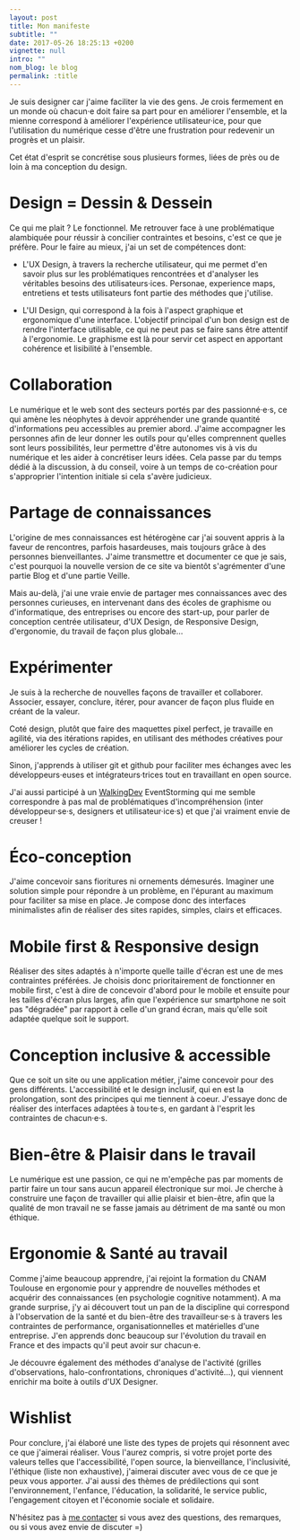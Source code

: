 ```yaml
---
layout: post
title: Mon manifeste
subtitle: ""
date: 2017-05-26 18:25:13 +0200
vignette: null
intro: ""
nom_blog: le blog
permalink: :title
---
```

Je suis designer car j'aime faciliter la vie des gens. Je crois fermement en un monde où chacun·e doit faire sa part pour en améliorer l'ensemble, et la mienne correspond à améliorer l'expérience utilisateur·ice, pour que l'utilisation du numérique cesse d'être une frustration pour redevenir un progrès et un plaisir.

Cet état d'esprit se concrétise sous plusieurs formes, liées de près ou de loin à ma conception du design.

# Design = Dessin & Dessein

Ce qui me plait ? Le fonctionnel. Me retrouver face à une problématique alambiquée pour réussir à concilier contraintes et besoins, c'est ce que je préfère. Pour le faire au mieux, j'ai un set de compétences dont:

- L'UX Design, à travers la recherche utilisateur, qui me permet d'en savoir plus sur les problématiques rencontrées et d'analyser les véritables besoins des utilisateurs·ices. Personae, experience maps, entretiens et tests utilisateurs font partie des méthodes que j'utilise.

- L'UI Design, qui correspond à la fois à l'aspect graphique et ergonomique d'une interface. L'objectif principal d'un bon design est de rendre l'interface utilisable, ce qui ne peut pas se faire sans être attentif à l'ergonomie. Le graphisme est là pour servir cet aspect en apportant cohérence et lisibilité à l'ensemble.

# Collaboration

Le numérique et le web sont des secteurs portés par des passionné·e·s, ce qui amène les néophytes à devoir appréhender une grande quantité d'informations peu accessibles au premier abord. J'aime accompagner les personnes afin de leur donner les outils pour qu'elles comprennent quelles sont leurs possibilités, leur permettre d'être autonomes vis à vis du numérique et les aider à concrétiser leurs idées. Cela passe par du temps dédié à la discussion, à du conseil, voire à un temps de co-création pour s'approprier l'intention initiale si cela s'avère judicieux.

# Partage de connaissances

L'origine de mes connaissances est hétérogène car j'ai souvent appris à la faveur de rencontres, parfois hasardeuses, mais toujours grâce à des personnes bienveillantes. J'aime transmettre et documenter ce que je sais, c'est pourquoi la nouvelle version de ce site va bientôt s'agrémenter d'une partie Blog et d'une partie Veille.

Mais au-delà, j'ai une vraie envie de partager mes connaissances avec des personnes curieuses, en intervenant dans des écoles de graphisme ou d'informatique, des entreprises ou encore des start-up, pour parler de conception centrée utilisateur, d'UX Design, de Responsive Design, d'ergonomie, du travail de façon plus globale…

# Expérimenter

Je suis à la recherche de nouvelles façons de travailler et collaborer. Associer, essayer, conclure, itérer, pour avancer de façon plus fluide en créant de la valeur.

Coté design, plutôt que faire des maquettes pixel perfect, je travaille en agilité, via des itérations rapides, en utilisant des méthodes créatives pour améliorer les cycles de création.

Sinon, j'apprends à utiliser git et github pour faciliter mes échanges avec les développeurs·euses et intégrateurs·trices tout en travaillant en open source.

J'ai aussi participé à un [WalkingDev](http://walkingdev.fr/) EventStorming qui me semble correspondre à pas mal de problématiques d'incompréhension (inter développeur·se·s, designers et utilisateur·ice·s) et que j'ai vraiment envie de creuser !

# Éco-conception

J'aime concevoir sans fioritures ni ornements démesurés. Imaginer une solution simple pour répondre à un problème, en l'épurant au maximum pour faciliter sa mise en place. Je compose donc des interfaces minimalistes afin de réaliser des sites rapides, simples, clairs et efficaces.

# Mobile first & Responsive design

Réaliser des sites adaptés à n'importe quelle taille d'écran est une de mes contraintes préférées. Je choisis donc prioritairement de fonctionner en mobile first, c'est à dire de concevoir d'abord pour le mobile et ensuite pour les tailles d'écran plus larges, afin que l'expérience sur smartphone ne soit pas "dégradée" par rapport à celle d'un grand écran, mais qu'elle soit adaptée quelque soit le support.

# Conception inclusive & accessible

Que ce soit un site ou une application métier, j'aime concevoir pour des gens différents. L'accessibilité et le design inclusif, qui en est la prolongation, sont des principes qui me tiennent à coeur. J'essaye donc de réaliser des interfaces adaptées à tou·te·s, en gardant à l'esprit les contraintes de chacun·e·s.

# Bien-être & Plaisir dans le travail

Le numérique est une passion, ce qui ne m'empêche pas par moments de partir faire un tour sans aucun appareil électronique sur moi.
Je cherche à construire une façon de travailler qui allie plaisir et bien-être, afin que la qualité de mon travail ne se fasse jamais au détriment de ma santé ou mon éthique.

# Ergonomie & Santé au travail

Comme j'aime beaucoup apprendre, j'ai rejoint la formation du CNAM Toulouse en ergonomie pour y apprendre de nouvelles méthodes et acquérir des connaissances (en psychologie cognitive notamment). A ma grande surprise, j'y ai découvert tout un pan de la discipline qui correspond à l'observation de la santé et du bien-être des travailleur·se·s à travers les contraintes de performance, organisationnelles et matérielles d'une entreprise. J'en apprends donc beaucoup sur l'évolution du travail en France et des impacts qu'il peut avoir sur chacun·e.

Je découvre également des méthodes d'analyse de l'activité (grilles d'observations, halo-confrontations, chroniques d'activité…), qui viennent enrichir ma boite à outils d'UX Designer.

# Wishlist

Pour conclure, j'ai élaboré une liste des types de projets qui résonnent avec ce que j'aimerai réaliser.
Vous l'aurez compris, si votre projet porte des valeurs telles que l'accessibilité, l'open source, la bienveillance, l'inclusivité, l'éthique (liste non exhaustive), j'aimerai discuter avec vous de ce que je peux vous apporter.
J'ai aussi des thèmes de prédilections qui sont l'environnement, l'enfance, l'éducation, la solidarité, le service public, l'engagement citoyen et l'économie sociale et solidaire.

N'hésitez pas à [me contacter](http://www.maiwann.net/me_contacter/) si vous avez des questions, des remarques, ou si vous avez envie de discuter =)
